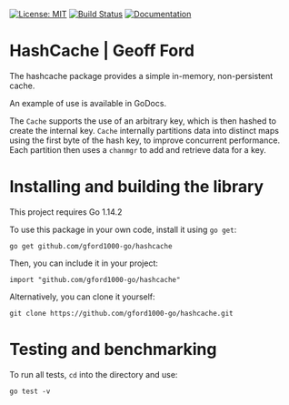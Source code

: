 [![License: MIT](https://img.shields.io/badge/License-MIT-blue.svg)](https://en.wikipedia.org/wiki/MIT_License)
[![Build Status](https://travis-ci.org/gford1000-go/hashcache.svg?branch=master)](https://travis-ci.org/gford1000-go/hashcache)
[![Documentation](https://img.shields.io/badge/Documentation-GoDoc-green.svg)](https://godoc.org/github.com/gford1000-go/hashcache)


HashCache | Geoff Ford
======================

The hashcache package provides a simple in-memory, non-persistent cache.  

An example of use is available in GoDocs.

The `Cache` supports the use of an arbitrary key, which is then hashed to create
the internal key.  `Cache` internally partitions data into distinct maps using
the first byte of the hash key, to improve concurrent performance.  Each partition
then uses a `chanmgr` to add and retrieve data for a key.


Installing and building the library
===================================

This project requires Go 1.14.2

To use this package in your own code, install it using `go get`:

    go get github.com/gford1000-go/hashcache

Then, you can include it in your project:

	import "github.com/gford1000-go/hashcache"

Alternatively, you can clone it yourself:

    git clone https://github.com/gford1000-go/hashcache.git

Testing and benchmarking
========================

To run all tests, `cd` into the directory and use:

	go test -v

